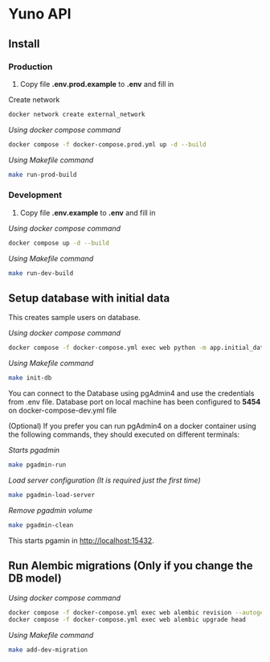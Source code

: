 # Yuno API

## Install

### Production

1. Copy file **.env.prod.example** to **.env** and fill in

Create network

```sh
docker network create external_network
```

_Using docker compose command_

```sh
docker compose -f docker-compose.prod.yml up -d --build
```

_Using Makefile command_

```sh
make run-prod-build
```

### Development

1. Copy file **.env.example** to **.env** and fill in

_Using docker compose command_

```sh
docker compose up -d --build
```

_Using Makefile command_

```sh
make run-dev-build
```

## Setup database with initial data

This creates sample users on database.

_Using docker compose command_

```sh
docker compose -f docker-compose.yml exec web python -m app.initial_data
```

_Using Makefile command_

```sh
make init-db
```

You can connect to the Database using pgAdmin4 and use the credentials from .env file. Database port on local machine has been configured to **5454** on docker-compose-dev.yml file

(Optional) If you prefer you can run pgAdmin4 on a docker container using the following commands, they should executed on different terminals:

_Starts pgadmin_

```sh
make pgadmin-run
```

_Load server configuration (It is required just the first time)_

```sh
make pgadmin-load-server
```

_Remove pgadmin volume_

```sh
make pgadmin-clean
```

This starts pgamin in [http://localhost:15432](http://localhost:15432).

## Run Alembic migrations (Only if you change the DB model)

_Using docker compose command_

```sh
docker compose -f docker-compose.yml exec web alembic revision --autogenerate
docker compose -f docker-compose.yml exec web alembic upgrade head
```

_Using Makefile command_

```sh
make add-dev-migration
```
